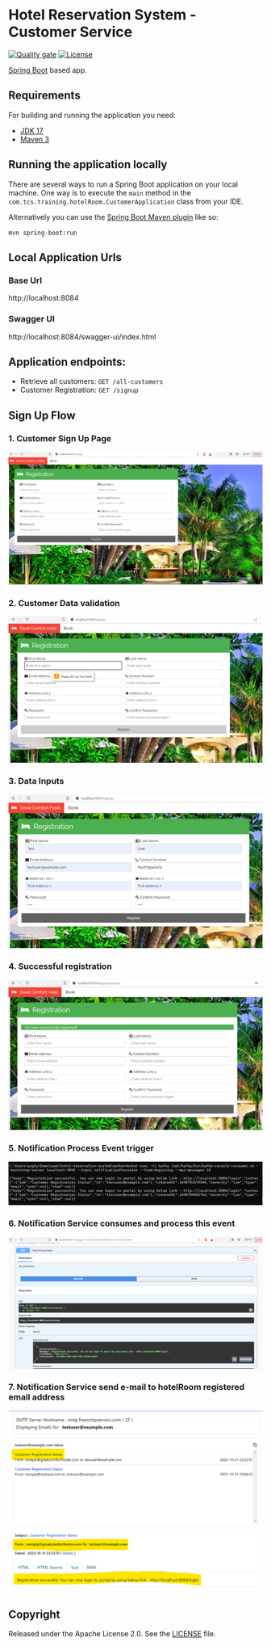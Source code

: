 # Hotel Reservation System - Customer Service

[![Quality gate](https://sonarcloud.io/api/project_badges/quality_gate?project=arghyagiri_hrs-hotelRoom-service)](https://sonarcloud.io/summary/new_code?id=arghyagiri_hrs-hotelRoom-service)
[![License](http://img.shields.io/:license-apache-blue.svg)](http://www.apache.org/licenses/LICENSE-2.0.html)

[Spring Boot](http://projects.spring.io/spring-boot/) based app.

## Requirements

For building and running the application you need:

- [JDK 17](https://www.oracle.com/java/technologies/javase/jdk17-archive-downloads.html)
- [Maven 3](https://maven.apache.org)

## Running the application locally

There are several ways to run a Spring Boot application on your local machine. One way is to execute the `main` method
in the `com.tcs.training.hotelRoom.CustomerApplication` class from your IDE.

Alternatively you can use
the [Spring Boot Maven plugin](https://docs.spring.io/spring-boot/docs/current/reference/html/build-tool-plugins-maven-plugin.html)
like so:

```shell
mvn spring-boot:run
```

## Local Application Urls

### Base Url

http://localhost:8084

### Swagger UI

http://localhost:8084/swagger-ui/index.html

## Application endpoints:

* Retrieve all customers: ```GET /all-customers```
* Customer Registration: ```GET /signup```

## Sign Up Flow

### 1. Customer Sign Up Page
![img.png](readme/img.png)

### 2. Customer Data validation
![img.png](readme/img1.png)

### 3. Data Inputs
![img.png](readme/img2.png)

### 4. Successful registration
![img.png](readme/img3.png)

### 5. Notification Process Event trigger
![img.png](readme/img4.png)

### 6. Notification Service consumes and process this event
![img.png](readme/img6.png)

### 7. Notification Service send e-mail to hotelRoom registered email address

![img.png](readme/img5.png)


## Copyright

Released under the Apache License 2.0. See
the [LICENSE](https://github.com/arghyagiri/microservice-e2/blob/main/LICENSE) file.

